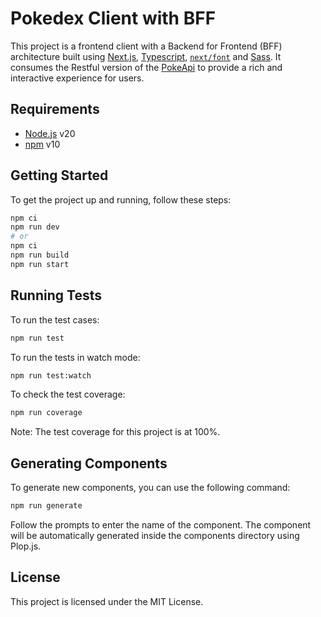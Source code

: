 # Pokedex Client with BFF

This project is a frontend client with a Backend for Frontend (BFF) architecture built using [Next.js](https://nextjs.org/), [Typescript](https://www.typescriptlang.org/), [`next/font`](https://nextjs.org/docs/basic-features/font-optimization) and [Sass](https://sass-lang.com/). It consumes the Restful version of the [PokeApi](https://pokeapi.co/) to provide a rich and interactive experience for users.

## Requirements

- [Node.js](https://nodejs.org/) v20
- [npm](https://www.npmjs.com/) v10

## Getting Started

To get the project up and running, follow these steps:

```bash
npm ci
npm run dev
# or
npm ci
npm run build
npm run start
```

## Running Tests

To run the test cases:

```bash
npm run test
```

To run the tests in watch mode:

```bash
npm run test:watch
```

To check the test coverage:

```bash
npm run coverage
```

Note: The test coverage for this project is at 100%.

## Generating Components

To generate new components, you can use the following command:

```bash
npm run generate
```

Follow the prompts to enter the name of the component. The component will be automatically generated inside the components directory using Plop.js.

## License

This project is licensed under the MIT License.
